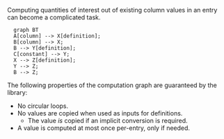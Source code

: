 Computing quantities of interest out of existing column values in an entry can become a complicated task.

```mermaid
  graph BT
  A[column] --> X[definition];
  B[column] --> X;
  B --> Y[definition];
  C[constant] --> Y;
  X --> Z[definition];
  Y --> Z;
  B --> Z;
```

The following properties of the computation graph are guaranteed by the library:

- No circular loops.
- No values are copied when used as inputs for definitions.
  - The value *is* copied if an implicit conversion is required.
- A value is computed at most once per-entry, only if needed.